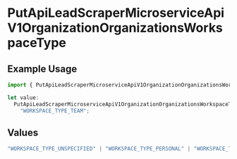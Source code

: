 # PutApiLeadScraperMicroserviceApiV1OrganizationOrganizationsWorkspaceType

## Example Usage

```typescript
import { PutApiLeadScraperMicroserviceApiV1OrganizationOrganizationsWorkspaceType } from "oppulence-backend-sdk/models/operations";

let value:
  PutApiLeadScraperMicroserviceApiV1OrganizationOrganizationsWorkspaceType =
    "WORKSPACE_TYPE_TEAM";
```

## Values

```typescript
"WORKSPACE_TYPE_UNSPECIFIED" | "WORKSPACE_TYPE_PERSONAL" | "WORKSPACE_TYPE_TEAM" | "WORKSPACE_TYPE_ENTERPRISE"
```
